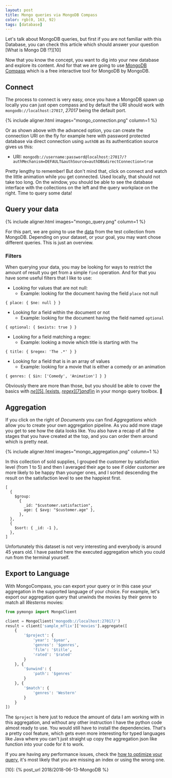 ```yaml
---
layout: post
title: Mongo queries via MongoDB Compass
color: rgb(0, 163, 92)
tags: [database]
---
```


Let's talk about MongoDB queries, but first if you are not familiar with this Database, you can check this article which
should answer your question [What is Mongo DB ⁉️][10]

Now that you know the concept, you want to dig into your new database and explore its content. And for that we are going
to use [MongoDB Compass][1] which is a free interactive tool for MongoDB by MongoDB.

## Connect

The process to connect is very easy, once you have a MongoDB spawn up locally you can just open compass and by default 
the URI should work with `mongodb://localhost:27017`, _27017_ being the default port. 

{% include aligner.html images="mongo_connection.png" column=1 %}

Or as shown above with the advanced option, you can create the connection URI on the fly for example here with password protected
database via direct connection using `authDB` as its authentication source gives us this:

- URI: `mongodb://username:password@localhost:27017/?authMechanism=DEFAULT&authSource=authDB&directConnection=true`

Pretty lengthy to remember! But don't mind that, click on connect and watch the little animation while you get
connected.
Used locally, that should not take too long. On the window, you should be able to see the database interface with 
the collections on the left and the query workplace on the right. Time to query some data!

## Query your data

{% include aligner.html images="mongo_query.png" column=1 %}

For this part, we are going to use the [data][4] from the test collection from MongoDB. Depending on your dataset, or
your goal, you may want chose different queries. This is just an overview.

### Filters

When querying your data, you may be looking for ways to restrict the amount of result you get from a simple `find` 
operation. And for that you have some useful filters that I like to use:

- Looking for values that are not null:
  - Example: looking for the document having the field `place` not null
```shell
{ place: { $ne: null } }
```
- Looking for a field within the document or not
  - Example: looking for the document having the field named `optional` 
```shell
{ optional: { $exists: true } }
```
- Looking for a field matching a regex:
  - Example: looking a movie which title is starting with `The`
```shell
{ title: { $regex: 'The .*' } }
```
- Looking for a field that is in an array of values
  - Example: looking for a movie that is either a comedy or an animation
```shell
{ genres: { $in: ['Comedy', 'Animation'] } }
```

Obviously there are more than those, but you should be able to cover the basics with [$ne][5], [$exists][6], [$regex][7] 
and [$in][8] in your mongo query toolbox. 🧰

## Aggregation

If you click on the right of _Documents_ you can find _Aggregations_ which allow you to create your own aggregation
pipeline. As you add more stage you get to see how the data looks like. You also have a recap of all the stages that 
you have created at the top, and you can order them around which is pretty neat.

{% include aligner.html images="mongo_aggregation.png" column=1 %}

In this collection of sold supplies, I grouped the customer by satisfaction level (from 1 to 5) and then
I averaged their age to see if older customer are more likely to be happy than younger ones, and I sorted descending
the result on the satisfaction level to see the happiest first.

```shell
[
  {
    $group:
      {
        _id: "$customer.satisfaction",
        age: { $avg: "$customer.age" },
      },
  },
  {
    $sort: { _id: -1 },
  },
]
```

Unfortunately this dataset is not very interesting and everybody is around 45 years old. I have pasted here the 
executed aggregation which you could run from the terminal yourself.

## Export to Language

With MongoCompass, you can export your query or in this case your aggregation in the supported language of your choice.
For example, let's export our aggregation query that unwinds the movies by their genre to match all _Westerns_ movies:

```python
from pymongo import MongoClient

client = MongoClient('mongodb://localhost:27017/')
result = client['sample_mflix']['movies'].aggregate([
    {
        '$project': {
            'year': '$year', 
            'genres': '$genres', 
            'film': '$title', 
            'rated': '$rated'
        }
    }, {
        '$unwind': {
            'path': '$genres'
        }
    }, {
        '$match': {
            'genres': 'Western'
        }
    }
])
```

The `$project` is here just to reduce the amount of data I am working with in this aggregation, and without any other
instruction I have the python code almost ready to use. You would still have to install the dependencies.
That's a pretty cool feature, which gets even more interesting for typed languages like Java where you can't just
straight up copy the aggregation json like function into your code for it to work.

If you are having any performance issues, check the [how to optimize your query][9], it's most likely that you are 
missing an index or using the wrong one.


[1]: https://www.mongodb.com/products/compass
[2]: https://www.mongodb.com/docs/compass/current/query/filter/
[3]: https://www.mongodb.com/docs/manual/core/aggregation-pipeline/
[4]: https://www.mongodb.com/docs/compass/current/query/filter/
[5]: https://www.mongodb.com/docs/v6.0/reference/operator/query/ne/
[6]: https://www.mongodb.com/docs/v6.0/reference/operator/query/exists/
[7]: https://www.mongodb.com/docs/v6.0/reference/operator/query/regex/
[8]: https://www.mongodb.com/docs/v6.0/reference/operator/query/in/
[9]: https://www.mongodb.com/docs/manual/tutorial/optimize-query-performance-with-indexes-and-projections/
[10]: {% post_url 2018/2018-06-13-MongoDB %}
